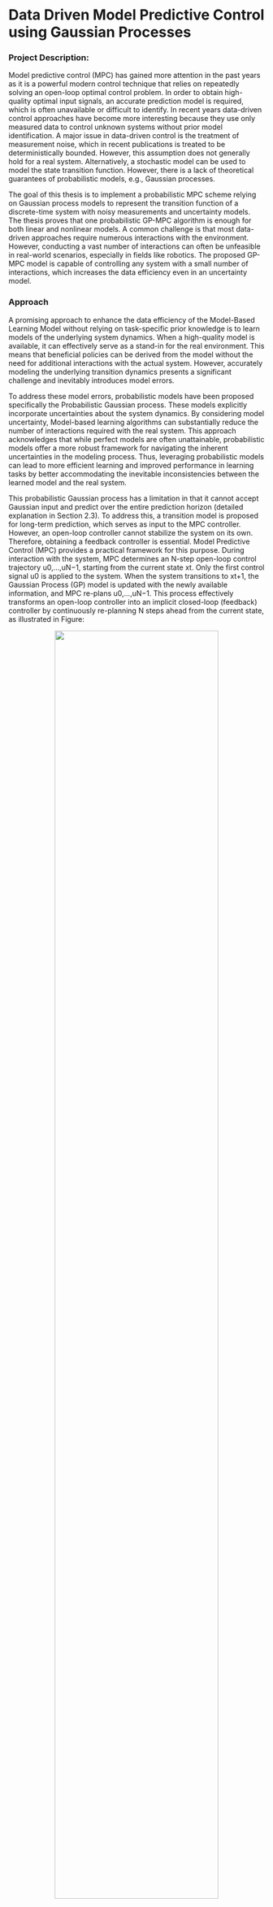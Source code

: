 # Data Driven Model Predictive Control using Gaussian Processes

### Project Description:
 Model predictive control (MPC) has gained more attention in the past years as it
 is a powerful modern control technique that relies on repeatedly solving an open-loop
 optimal control problem. In order to obtain high-quality optimal input signals, an accurate
 prediction model is required, which is often unavailable or difficult to identify. In recent
 years data-driven control approaches have become more interesting because they use
 only measured data to control unknown systems without prior model identification. A
 major issue in data-driven control is the treatment of measurement noise, which in recent
 publications is treated to be deterministically bounded. However, this assumption
 does not generally hold for a real system. Alternatively, a stochastic model can be used
 to model the state transition function. However, there is a lack of theoretical
 guarantees of probabilistic models, e.g., Gaussian processes.

 The goal of this thesis is to implement a probabilistic MPC scheme relying on Gaussian
 process models to represent the transition function of a discrete-time system with noisy
 measurements and uncertainty models. The thesis proves that one probabilistic GP-MPC
 algorithm is enough for both linear and nonlinear models. A common challenge is that most
 data-driven approaches require numerous interactions with the environment. However,
 conducting a vast number of interactions can often be unfeasible in real-world scenarios,
 especially in fields like robotics. The proposed GP-MPC model is capable of controlling
 any system with a small number of interactions, which increases the data efficiency even
 in an uncertainty model.


### Approach
 A promising approach to enhance the data efficiency of the Model-Based Learning Model
 without relying on task-specific prior knowledge is to learn models of the underlying system
 dynamics. When a high-quality model is available, it can effectively serve as a stand-in for
 the real environment. This means that beneficial policies can be derived from the model
 without the need for additional interactions with the actual system. However, accurately
 modeling the underlying transition dynamics presents a significant challenge and inevitably
 introduces model errors.

 To address these model errors, probabilistic models have been proposed specifically the
 Probabilistic Gaussian process. These models explicitly incorporate uncertainties about
 the system dynamics. By considering model uncertainty, Model-based learning algorithms
 can substantially reduce the number of interactions required with the real system. This
 approach acknowledges that while perfect models are often unattainable, probabilistic
 models offer a more robust framework for navigating the inherent uncertainties in the
 modeling process. Thus, leveraging probabilistic models can lead to more efficient learning
 and improved performance in learning tasks by better accommodating the inevitable
 inconsistencies between the learned model and the real system.

 This probabilistic Gaussian process has a limitation in that it cannot accept Gaussian input
 and predict over the entire prediction horizon (detailed explanation in Section 2.3). To
 address this, a transition model is proposed for long-term prediction, which serves as input
 to the MPC controller. However, an open-loop controller cannot stabilize the system on
 its own. Therefore, obtaining a feedback controller is essential. Model Predictive Control
 (MPC) provides a practical framework for this purpose. During interaction with the
 system, MPC determines an N-step open-loop control trajectory u0,...,uN−1, starting
 from the current state xt. Only the first control signal u0 is applied to the system.
 When the system transitions to xt+1, the Gaussian Process (GP) model is updated with
 the newly available information, and MPC re-plans u0,...,uN−1. This process effectively
 transforms an open-loop controller into an implicit closed-loop (feedback) controller by
 continuously re-planning N steps ahead from the current state, as illustrated in Figure: 
    <p align="middle">
        <img src="https://github.com/Harshithgowdasm/PA_Harshith_Gowda/blob/main/papers/blockdia.png" width="80%" />
    </p>


### Examples
The application of GP-MPC framework lies in its versatility, as it can be applied to a wide range of systems,
 whether linear or nonlinear, with or without uncertainty, and with or without noisy
 measurements. Model uncertainty refers to parameter variations and external disturbances
 that affect the system’s behavior. These mathematical uncertainty models represent all
 aspects of real-world systems, leading to uncertainty in predicting their behavior. To
 demonstrate its effectiveness, we have chosen to implement the GP-MPC framework on
 both a linear system, the DC motor, and a nonlinear system, the Van der Pol oscillator.

  ### Linear system - DC Motor

      <p align="middle">
        <img src="https://github.com/Harshithgowdasm/PA_Harshith_Gowda/blob/main/examples/Dc%20motor%20plant/Results/Gp_MPC_without_uncertanity/gp_mpc_wo_1.svg" width="80%" />
    </p>
  